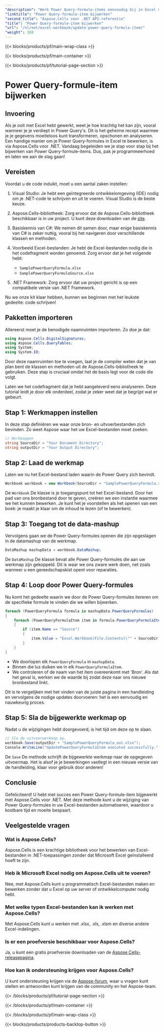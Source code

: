 ```yaml
---
"description": "Werk Power Query-formule-items eenvoudig bij in Excel met Aspose.Cells voor .NET. Stapsgewijze handleiding om uw gegevensmanipulatieprocessen te stroomlijnen."
"linktitle": "Power Query-formule-item bijwerken"
"second_title": "Aspose.Cells voor .NET API-referentie"
"title": "Power Query-formule-item bijwerken"
"url": "/nl/net/excel-workbook/update-power-query-formula-item/"
"weight": 160
---
```


{{< blocks/products/pf/main-wrap-class >}}

{{< blocks/products/pf/main-container >}}

{{< blocks/products/pf/tutorial-page-section >}}

# Power Query-formule-item bijwerken

## Invoering

Als je ooit met Excel hebt gewerkt, weet je hoe krachtig het kan zijn, vooral wanneer je je verdiept in Power Query's. Dit is het geheime recept waarmee je je gegevens moeiteloos kunt transformeren, opschonen en analyseren. Een handige manier om je Power Query-formules in Excel te bewerken, is via Aspose.Cells voor .NET. Vandaag begeleiden we je stap voor stap bij het bijwerken van Power Query-formule-items. Dus, pak je programmeerhoed en laten we aan de slag gaan!

## Vereisten

Voordat u de code induikt, moet u een aantal zaken instellen:

1. Visual Studio: Je hebt een geïntegreerde ontwikkelomgeving (IDE) nodig om je .NET-code te schrijven en uit te voeren. Visual Studio is de beste keuze.
2. Aspose.Cells-bibliotheek: Zorg ervoor dat de Aspose.Cells-bibliotheek beschikbaar is in uw project. U kunt deze downloaden van de [site](https://releases.aspose.com/cells/net/).
3. Basiskennis van C#: We nemen dit samen door, maar enige basiskennis van C# is zeker nuttig, vooral bij het navigeren door verschillende klassen en methoden.
4. Voorbeeld Excel-bestanden: Je hebt de Excel-bestanden nodig die in het codefragment worden genoemd. Zorg ervoor dat je het volgende hebt:
   - `SamplePowerQueryFormula.xlsx`
   - `SamplePowerQueryFormulaSource.xlsx`

5. .NET Framework: Zorg ervoor dat uw project gericht is op een compatibele versie van .NET Framework.

Nu we onze kit klaar hebben, kunnen we beginnen met het leukste gedeelte: code schrijven!

## Pakketten importeren

Allereerst moet je de benodigde naamruimten importeren. Zo doe je dat:

```csharp
using Aspose.Cells.DigitalSignatures;
using Aspose.Cells.QueryTables;
using System;
using System.IO;
```

Door deze naamruimten toe te voegen, laat je de compiler weten dat je van plan bent de klassen en methoden uit de Aspose.Cells-bibliotheek te gebruiken. Deze stap is cruciaal omdat het de basis legt voor de code die volgt.

Laten we het codefragment dat je hebt aangeleverd eens analyseren. Deze tutorial leidt je door elk onderdeel, zodat je zeker weet dat je begrijpt wat er gebeurt.

## Stap 1: Werkmappen instellen

In deze stap definiëren we waar onze bron- en uitvoerbestanden zich bevinden. Zo weet Aspose waar het uw Excel-bestanden moet zoeken.

```csharp
// Werkmappen
string SourceDir = "Your Document Directory";
string outputDir = "Your Output Directory";
```

## Stap 2: Laad de werkmap

Laten we nu het Excel-bestand laden waarin de Power Query zich bevindt.

```csharp
Workbook workbook = new Workbook(SourceDir + "SamplePowerQueryFormula.xlsx");
```
De `Workbook` De klasse is je toegangspunt tot het Excel-bestand. Door het pad van ons bronbestand door te geven, creëren we een instantie waarmee we het kunnen bewerken. Je kunt het je voorstellen als het openen van een boek: je maakt je klaar om de inhoud te lezen (of te bewerken).

## Stap 3: Toegang tot de data-mashup

Vervolgens gaan we de Power Query-formules openen die zijn opgeslagen in de datamashup van de werkmap.

```csharp
DataMashup mashupData = workbook.DataMashup;
```
De `DataMashup` De klasse bevat alle Power Query-formules die aan uw werkmap zijn gekoppeld. Dit is waar we ons zware werk doen, net zoals wanneer u een gereedschapskist opent voor reparaties.

## Stap 4: Loop door Power Query-formules

Nu komt het gedeelte waarin we door de Power Query-formules itereren om de specifieke formule te vinden die we willen bijwerken.

```csharp
foreach (PowerQueryFormula formula in mashupData.PowerQueryFormulas)
{
    foreach (PowerQueryFormulaItem item in formula.PowerQueryFormulaItems)
    {
        if (item.Name == "Source")
        {
            item.Value = "Excel.Workbook(File.Contents(\"" + SourceDir + "SamplePowerQueryFormulaSource.xlsx\"), null, true)";
        }
    }
}
```

- We doorlopen elk `PowerQueryFormula` in `mashupData`.
- Binnen die lus duiken we in elk `PowerQueryFormulaItem`.
- We controleren of de naam van het item overeenkomt met 'Bron'. Als dat het geval is, werken we de waarde bij zodat deze naar ons nieuwe bronbestand linkt.

Dit is te vergelijken met het vinden van de juiste pagina in een handleiding en vervolgens de nodige updates doorvoeren: het is een eenvoudig en nauwkeurig proces.

## Stap 5: Sla de bijgewerkte werkmap op

Nadat u de wijzigingen hebt doorgevoerd, is het tijd om deze op te slaan.

```csharp
// Sla de uitvoerwerkmap op.
workbook.Save(outputDir + "SamplePowerQueryFormula_out.xlsx");
Console.WriteLine("UpdatePowerQueryFormulaItem executed successfully.");
```
De `Save` De methode schrijft de bijgewerkte werkmap naar de opgegeven uitvoermap. Het is alsof je je bewerkingen vastlegt in een nieuwe versie van de handleiding, klaar voor gebruik door anderen!

## Conclusie

Gefeliciteerd! U hebt met succes een Power Query-formule-item bijgewerkt met Aspose.Cells voor .NET. Met deze methode kunt u de wijziging van Power Query-formules in uw Excel-bestanden automatiseren, waardoor u kostbare tijd en moeite bespaart.

## Veelgestelde vragen

### Wat is Aspose.Cells?
Aspose.Cells is een krachtige bibliotheek voor het bewerken van Excel-bestanden in .NET-toepassingen zonder dat Microsoft Excel geïnstalleerd hoeft te zijn.

### Heb ik Microsoft Excel nodig om Aspose.Cells uit te voeren?
Nee, met Aspose.Cells kunt u programmatisch Excel-bestanden maken en bewerken zonder dat u Excel op uw server of ontwikkelcomputer nodig hebt.

### Met welke typen Excel-bestanden kan ik werken met Aspose.Cells?
Met Aspose.Cells kunt u werken met .xlsx, .xls, .xlsm en diverse andere Excel-indelingen.

### Is er een proefversie beschikbaar voor Aspose.Cells?
Ja, u kunt een gratis proefversie downloaden van de [Aspose Cells-releasepagina](https://releases.aspose.com/).

### Hoe kan ik ondersteuning krijgen voor Aspose.Cells?
U kunt ondersteuning krijgen via de [Aspose-forum](https://forum.aspose.com/c/cells/9), waar u vragen kunt stellen en antwoorden kunt krijgen van de community en het Aspose-team.

{{< /blocks/products/pf/tutorial-page-section >}}

{{< /blocks/products/pf/main-container >}}

{{< /blocks/products/pf/main-wrap-class >}}

{{< blocks/products/products-backtop-button >}}